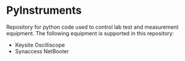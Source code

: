 # PyInstruments

Repository for python code used to control lab test and measurement equipment.
The following equipment is supported in this repository:

* Keysite Oscilliscope
* Synaccess NetBooter

